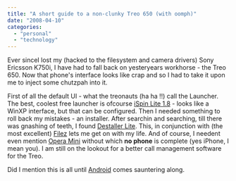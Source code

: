 ```yaml
---
title: "A short guide to a non-clunky Treo 650 (with oomph)"
date: "2008-04-10"
categories: 
  - "personal"
  - "technology"
---
```


Ever sinceI lost my (hacked to the filesystem and camera drivers) Sony Ericsson K750i, I have had to fall back on yesteryears workhorse - the Treo 650. Now that phone's interface looks like crap and so I had to take it upon me to inject some chutzpah into it.

First of all the default UI - what the treonauts (ha ha !!) call the Launcher. The best, coolest free launcher is ofcourse [iSpin Lite 1.8](http://www.freewarepalm.com/utilities/ispinlauncher.shtml) \- looks like a WinXP interface, but that can be configured. Then I needed something to roll back my mistakes - an installer. After searchin and searching, till there was gnashing of teeth, I found [Destaller Lite](http://mytreo.net/downloads/destaller-lite,554.html). This, in conjunction with (the most excellent) [Filez](http://mytreo.net/downloads/filez,3.html) lets me get on with my life. And of course, I needent even mention [Opera Mini](http://www.operamini.com/) without which **no phone** is complete (yes iPhone, I mean you). I am still on the lookout for a better call management software for the Treo.

Did I mention this is all until [Android](http://en.wikipedia.org/wiki/Android_(mobile_phone_platform)) comes sauntering along.
